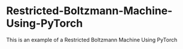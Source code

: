 # Restricted-Boltzmann-Machine-Using-PyTorch
This is an example of a Restricted Boltzmann Machine Using PyTorch
